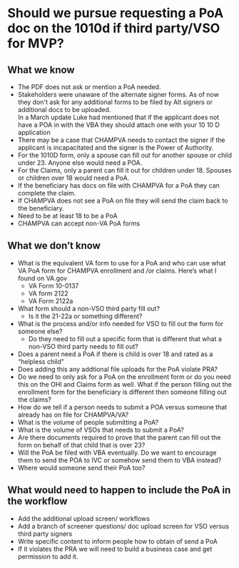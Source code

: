 # Should we pursue requesting a PoA doc on the 1010d if third party/VSO for MVP? 


## What we know



- The PDF does not ask or mention a PoA needed. 
- Stakeholders were unaware of the alternate signer forms. As of now they don't ask for any additional forms to be filed by Alt signers or additional docs to be uploaded. \
In a March update Luke had mentioned that if the applicant does not have a POA in with the VBA they should attach one with your 10 10 D application
- There may be a case that CHAMPVA needs to contact the signer if the applicant is incapacitated and the signer is the Power of Authority.
- For the 1010D form, only a spouse can fill out for another spouse or child under 23. Anyone else would need a POA. 
- For the Claims, only a parent can fill it out for children under 18. Spouses or children over 18 would need a PoA. 
- If the beneficiary has docs on file with CHAMPVA for a PoA they can complete the claim.
- If CHAMPVA does not see a PoA on file they will send the claim back to the beneficiary.
- Need to be at least 18 to be a PoA
- CHAMPVA can accept non-VA PoA forms


## What we don’t know 



- What is the equivalent VA form to use for a PoA and who can use what VA PoA form for CHAMPVA enrollment and /or claims.
    Here’s what I found on VA.gov
    - VA Form 10-0137
    - VA form 2122
    - VA Form 2122a
- What form should a non-VSO third party fill out?
    - Is it the 21-22a or something different?
- What is the process and/or info needed for VSO to fill out the form for someone else? 
   - Do they need to fill out a specific form that is different that what a non-VSO third party needs to fill out? 
- Does a parent need a PoA if there is child is over 18 and rated as a “helpless child”
- Does adding this any addtional file uploads for the PoA violate PRA?
- Do we need to only ask for a PoA on the enrollment form or do you need this on the OHI and Claims form as well. What if the person filling out the enrollment form for the beneficiary is different then someone filling out the claims? 
- How do we tell if a person needs to submit a POA versus someone that already has on file for CHAMPVA/VA?
- What is the volume of people submitting a PoA?
- What is the volume of VSOs that needs to submit a PoA?
- Are there documents required to prove that the parent can fill out the form on behalf of that child that is over 23? 
- Will the PoA be filed with VBA eventually.  Do we want to encourage them to send the POA to IVC or somehow send them to VBA instead?
- Where would someone send their PoA too? 


## What would need to happen to include the PoA in the workflow



- Add the additional upload screen/ workflows
- Add a branch of screener questions/ doc upload screen for VSO versus third party signers
- Write specific content to inform people how to obtain of send a PoA
- If it violates the PRA we will need to build a business case and get permission to add it. 
